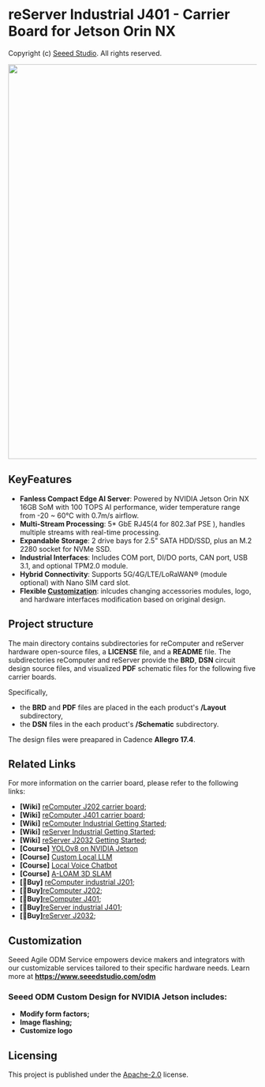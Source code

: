 # reServer Industrial J401 - Carrier Board for Jetson Orin NX
Copyright (c) [Seeed Studio](https://www.seeedstudio.com/). All rights reserved.

<div align="center">
    <img src="https://wdcdn.qpic.cn/MTY4ODg1NTkyNTI4NTI1Mg_833995_7GTqqeZ5SJdzCOrg_1692187690?w=1200&h=1662&type=image/jpeg" style="width:800px;" />
</div>

## KeyFeatures
- **Fanless Compact Edge AI Server**: Powered by NVIDIA Jetson Orin NX 16GB SoM with 100 TOPS AI performance, wider temperature range from -20 ~ 60°C with 0.7m/s airflow.
- **Multi-Stream Processing**: 5* GbE RJ45(4 for 802.3af PSE ), handles multiple streams with real-time processing.
- **Expandable Storage**: 2 drive bays for 2.5" SATA HDD/SSD, plus an M.2 2280 socket for NVMe SSD.
- **Industrial Interfaces**: Includes COM port, DI/DO ports, CAN port, USB 3.1, and optional TPM2.0 module.
- **Hybrid Connectivity**: Supports 5G/4G/LTE/LoRaWAN® (module optional) with Nano SIM card slot.
- **Flexible [Customization](https://www.seeedstudio.com/odm.html)**: inlcudes changing accessories modules, logo, and hardware interfaces modification based on original design.

## Project structure 
The main directory contains subdirectories for reComputer and reServer hardware open-source files, a **LICENSE** file, and a **README** file. The subdirectories reComputer and reServer provide the **BRD**, **DSN** circuit design source files, and visualized **PDF** schematic files for the following five carrier boards. 

Specifically, 
- the **BRD** and **PDF** files are placed in the each product's **/Layout** subdirectory, 
- the **DSN** files in the each product's **/Schematic** subdirectory.

The design files were preapared in Cadence **Allegro 17.4**.

## Related Links
For more information on the carrier board, please refer to the following links:
- **[Wiki]** [reComputer J202 carrier board](https://wiki.seeedstudio.com/reComputer_J2021_J202_Flash_Jetpack/);
- **[Wiki]** [reComputer J401 carrier board](https://wiki.seeedstudio.com/J401_carrierboard_Hardware_Interfaces_Usage/);
- **[Wiki]** [reComputer Industrial Getting Started](https://wiki.seeedstudio.com/reComputer_Industrial_Getting_Started/);
- **[Wiki]** [reServer Industrial Getting Started](https://wiki.seeedstudio.com/reServer_Industrial_Getting_Started/);
- **[Wiki]** [reServer J2032 Getting Started](https://wiki.seeedstudio.com/reServer_J2032_Getting_Started/);
- **[Course]** [YOLOv8 on NVIDIA Jetson](https://wiki.seeedstudio.com/YOLOv8-DeepStream-TRT-Jetson/)
- **[Course]** [Custom Local LLM](https://wiki.seeedstudio.com/Finetune_LLM_on_Jetson/)
- **[Course]** [Local Voice Chatbot](https://wiki.seeedstudio.com/Local_Voice_Chatbot/)
- **[Course]** [A-LOAM 3D SLAM](https://wiki.seeedstudio.com/a_loam/)
- **[🛒Buy]** [reComputer industrial J201](https://www.seeedstudio.com/reComputer-Industrial-J2012-p-5685.html);
- **[🛒Buy]**[reComputer J202](https://www.seeedstudio.com/reComputer-J202-Carrier-Board-for-Jetson-Xavier-NX-p-5397.html);
- **[🛒Buy]**[reComputer J401](https://www.seeedstudio.com/reComputer-J401-Carrier-Board-for-Jetson-Orin-NX-Orin-Nano-p-5636.html);
- **[🛒Buy]**[reServer industrial J401](https://www.seeedstudio.com/reServer-industrial-J4012-p-5747.html);
- **[🛒Buy]**[reServer J2032](https://www.seeedstudio.com/reServer-Jetson-20-1-H2-p-5337.html);



## Customization 
Seeed Agile ODM Service empowers device makers and integrators with our customizable services tailored to their specific hardware needs. Learn more at **https://www.seeedstudio.com/odm**

### Seeed ODM Custom Design for NVIDIA Jetson includes:
- **Modify form factors;**
- **Image flashing;**
- **Customize logo**

## Licensing
This project is published under the [Apache-2.0](../../LICENSE) license.